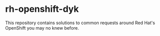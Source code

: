 # rh-openshift-dyk
This repository contains solutions to common requests around Red Hat's OpenShift you may no knew before.
